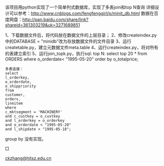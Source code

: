 
该项目用python实现了一个简单列式数据库，实现了多表join和top N查询
详细设计可以参考：http://www.cnblogs.com/fengfenggirl/p/minit_db.html
数据在百度网盘：http://pan.baidu.com/share/link?shareid=361303219&uk=3271689851

1、下载数据文件后，将代码放在数据文件的上层目录；
2、修改createindex.py中的DATABASE = "minidb"改为存放数据文件的文件目录
3、运行createtable.py，建立元数据文件meta.table
4、运行createindex.py，将对所有的表建立索引
5、运行join_topk.py，执行sql:
	top N:
	select top 20 * 
	from ORDERS 
	where o_orderdate< "1995-05-20"	
	order by o_totalprice;
	
	多表连接：
	select
	l_orderkey,
	o_orderdate,
	o_shippriority
	from
	customer,
	orders,
	lineitem
	where	
	c_mktsegment = 'MACHINERY'
	and c_custkey = o_custkey
	and l_orderkey = o_orderkey
	and o_orderdate < "1995-05-20"
	and l_shipdate > "1995-05-18";
	
group by 没有实现。

□

ckzhang@hitsz.edu.cn
